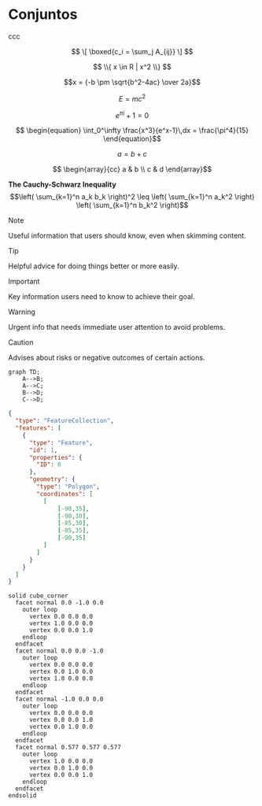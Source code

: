 # Conjuntos
ccc

$$ \[ \boxed{c_i = \sum_j A_{ij}} \] $$

$$ \\{ x \in R | x^2 \\} $$

$$x = {-b \pm \sqrt{b^2-4ac} \over 2a}$$

$$
\begin{equation}
   E = mc^2
\end{equation}$$

$$\begin{equation}
   e^{\pi i} + 1 = 0
\end{equation}$$

$$
\begin{equation}
  \int_0^\infty \frac{x^3}{e^x-1}\,dx = \frac{\pi^4}{15}
\end{equation}$$

$$
\begin{equation}
a=b+c
\end{equation} $$ 

$$
\begin{array}{cc}
   a & b \\
   c & d
\end{array}$$



**The Cauchy-Schwarz Inequality**\
$$\left( \sum_{k=1}^n a_k b_k \right)^2 \leq \left( \sum_{k=1}^n a_k^2 \right) \left( \sum_{k=1}^n b_k^2 \right)$$




> [!NOTE]
> Useful information that users should know, even when skimming content.

> [!TIP]
> Helpful advice for doing things better or more easily.

> [!IMPORTANT]
> Key information users need to know to achieve their goal.

> [!WARNING]
> Urgent info that needs immediate user attention to avoid problems.

> [!CAUTION]
> Advises about risks or negative outcomes of certain actions.
>


```mermaid
graph TD;
    A-->B;
    A-->C;
    B-->D;
    C-->D;
```


```geojson
{
  "type": "FeatureCollection",
  "features": [
    {
      "type": "Feature",
      "id": 1,
      "properties": {
        "ID": 0
      },
      "geometry": {
        "type": "Polygon",
        "coordinates": [
          [
              [-90,35],
              [-90,30],
              [-85,30],
              [-85,35],
              [-90,35]
          ]
        ]
      }
    }
  ]
}
```




```stl
solid cube_corner
  facet normal 0.0 -1.0 0.0
    outer loop
      vertex 0.0 0.0 0.0
      vertex 1.0 0.0 0.0
      vertex 0.0 0.0 1.0
    endloop
  endfacet
  facet normal 0.0 0.0 -1.0
    outer loop
      vertex 0.0 0.0 0.0
      vertex 0.0 1.0 0.0
      vertex 1.0 0.0 0.0
    endloop
  endfacet
  facet normal -1.0 0.0 0.0
    outer loop
      vertex 0.0 0.0 0.0
      vertex 0.0 0.0 1.0
      vertex 0.0 1.0 0.0
    endloop
  endfacet
  facet normal 0.577 0.577 0.577
    outer loop
      vertex 1.0 0.0 0.0
      vertex 0.0 1.0 0.0
      vertex 0.0 0.0 1.0
    endloop
  endfacet
endsolid
```


